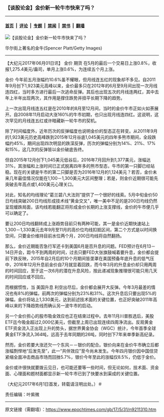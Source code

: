 ### 【谈股论金】金价新一轮牛市快来了吗？

---

#### [首页](../../../..?n9211310) &nbsp;|&nbsp; [评论](../../../../../epoch-comment?n9211310) &nbsp;|&nbsp; [专题](../../../../../epoch-special?n9211310) &nbsp;|&nbsp; [禁闻](../../../../../epoch-news?n9211310) &nbsp;|&nbsp; [禁书](../../../../../books?n9211310) &nbsp;|&nbsp; [翻墙](https://github.com/gfw-breaker/nogfw/blob/master/README.md?n9211310)


<div><img alt="【谈股论金】金价新一轮牛市快来了吗？" class="attachment-djy_600_400 size-djy_600_400 wp-post-image" src="https://i.epochtimes.com/assets/uploads/2007/03/703070814431528.jpg"/>
<div class="caption">
 <p>
  华尔街上著名的金牛(Spencer Platt/Getty Images)
 </p>
</div></div><hr/><div class="post_content" id="artbody" itemprop="articleBody">
 <!-- article content begin -->
 <p>
  【大纪元2017年06月01日讯】
  <ok href="https://www.epochtimes.com/gb/tag/%E9%87%91%E4%BB%B7.html">
   金价
  </ok>
  <ok href="https://www.epochtimes.com/gb/tag/%E6%9C%9F%E8%B4%A7.html">
   期货
  </ok>
  在5月的最后一个交易日上涨0.8%，收报1,275.4美元/盎司，单月上涨0.6%，为连续五个月上涨。
 </p>
 <p>
  <ok href="https://www.epochtimes.com/gb/tag/%E9%87%91%E4%BB%B7.html">
   金价
  </ok>
  今年前五月涨幅约10.6%虽不耀眼，但月线连五红的现象却不多见。自2011年9月创下1,923美元高峰以来，金价最多只在2012年的6月至9月间出现一次月线连四红，当时多方进行最后一次逃命反弹。其后也出现五次的月线连两红，其中去年上半年出现两次，其作用是撑住跌势并扭平长期下降的趋势。
 </p>
 <p>
  上一次出现月线连五红是在2010年的8月至12月间，当时的金价牛市正如火如荼展开。自2008年11月启动大涨160%的牛市初期，也只出现月线连四红。这说明，这次罕见的月线连五红或许暗藏新一轮牛市的契机。
 </p>
 <p>
  除了时间幅度外，近年历次的反弹幅度也说明金价的型态正在转变。从2011年9月的1,923美元历史高峰跌到2015年12月谷底1,045美元的四年多熊市期间，全段跌幅约45%，期间出现四次明显的跌深反弹，历次的弹幅分别为14%、21%、17%和15%，这几次的反弹皆以金价破底告终。
 </p>
 <p>
  但自2015年12月创下1,045美元低谷后，2016年7月回升到1,377美元，涨幅达31%，其涨幅和上涨时间已正式脱离四年多的熊市型态，牛市的第一只脚已经站稳。现在的关键是牛市的第二只脚是否为2016年12月的1,124美元？若否，金价未来几年最佳情况仅能在1,100－1,300美元大区间整理；若是，则金价近期很可能先突破去年高点或1,400美元心理关口。
 </p>
 <p>
  对此，知名的均线理论“葛兰碧八大法则”提供了一个很好的线索。5月中旬金价50日均线突破200日均线形成技术线“黄金交叉”，唯一美中不足的是200日均线仍然呈现缓跌局面，该均线若能翻正将形成金价长期的上涨支撑线，金价的牛市便几乎可以确定了。
 </p>
 <p>
  要让200日均线翻转成上涨趋势目前只有两种可能，其一是金价近期快速站上1,300－1,330美元去年9月至11月的高价位均线扣抵区间，第二个方式是以时间换空间，只要金价维持目前水位两个月，200日均线将自然翻扬。
 </p>
 <p>
  那么，金价近期能否急行军还卡到美国6月是否升息的问题。FED预计在6月13－14日开会，距今不到两周的时间，过去只要FED大张旗鼓喊着要升息，金价都会提前下跌反映，2015年自2月后的10个月期间皆垄罩在美国预备年底升息的低气压中，2016年12月升息前金价自7月就显着回跌，而今年3月的升息金价却只用两周的时间回应，至于这一次6月的潜在升息风险，按此递减现象推理很可能只用几天的时间回应或不回应。
 </p>
 <p>
  而根据惯性，当
  <ok href="https://www.epochtimes.com/gb/tag/%E7%BE%8E%E5%9B%BD%E5%8D%87%E6%81%AF.html">
   美国升息
  </ok>
  利空出尽后，金价都会展开大反弹。今年3月最差的情况也有8%的弹幅，前两次的弹幅分别为23%和31%。这次升息后只要出现5%的弹幅，金价将站上1,330美元，达到前述技术面的关键位置，也正好突破2011年高峰以来的下降趋势线而确认另一波牛市的启动。
 </p>
 <p>
  另一个金价担心的股市吸金效应也正在结束过程中。去年11月川普胜选后，美股ETF迄今吸金超过2,000亿美元，但截至上周已出现连续四周净流出。反观黄金ETF资金流入正出现上升的势头，据世界黄金协会（WGC）统计，今年首季全球黄金ETF净流入364吨，远高于去年同期的26吨，同时创下7年来单季新高纪录。
 </p>
 <p>
  然而，金价若要大涨还欠一个东风－－银价的配合。银价向来在金价牛市确立后都涨幅剽悍地“后发先至”，此一“共伴效应”至今尚未发生。今年四月银价因中国信贷紧缩全面冲击商品市场而回挫5.7%，银价今年至此的涨幅仅8.5%，仍低于金价。
 </p>
 <p>
  金价或许很快就要拨云见日，也可能还要等一些时间，但无论如何，技术面、资金面、心理面和题材面都显示新一轮牛市已到了快要水到渠成的关键位置。
 </p>
 <p>
  （大纪元2017年6月1日首发，转载请注明出处。）＃
 </p>
 <p>
  责任编辑：叶紫微
 </p>
 <!-- article content end -->
 <div id="below_article_ad">
 </div>
</div>


---

原文链接（需翻墙）：https://www.epochtimes.com/gb/17/5/31/n9211310.htm